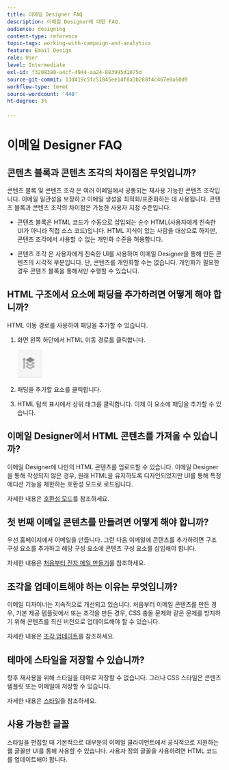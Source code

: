 ```yaml
---
title: 이메일 Designer FAQ
description: 이메일 Designer에 대한 FAQ.
audience: designing
content-type: reference
topic-tags: working-with-campaign-and-analytics
feature: Email Design
role: User
level: Intermediate
exl-id: f3208380-a4cf-4944-aa24-883995d1075d
source-git-commit: 13d419c5fc51845ee14f8a3b288f4c467e0a60d9
workflow-type: tm+mt
source-wordcount: '440'
ht-degree: 3%

---
```


# 이메일 Designer FAQ

## 콘텐츠 블록과 콘텐츠 조각의 차이점은 무엇입니까?

콘텐츠 블록 및 콘텐츠 조각 은 여러 이메일에서 공통되는 재사용 가능한 콘텐츠 조각입니다. 이메일 일관성을 보장하고 이메일 생성을 최적화/표준화하는 데 사용됩니다. 콘텐츠 블록과 콘텐츠 조각의 차이점은 가능한 사용자 지정 수준입니다.

* 콘텐츠 블록은 HTML 코드가 수동으로 삽입되는 순수 HTML(사용자에게 친숙한 UI가 아니라 직접 소스 코드)입니다. HTML 지식이 있는 사람을 대상으로 하지만, 콘텐츠 조각에서 사용할 수 없는 개인화 수준을 허용합니다.

* 콘텐츠 조각 은 사용자에게 친숙한 UI를 사용하여 이메일 Designer을 통해 만든 콘텐츠의 시각적 부분입니다. 단, 콘텐츠를 개인화할 수는 없습니다. 개인화가 필요한 경우 콘텐츠 블록을 통해서만 수행할 수 있습니다.

## HTML 구조에서 요소에 패딩을 추가하려면 어떻게 해야 합니까?

HTML 이동 경로를 사용하여 패딩을 추가할 수 있습니다.

1. 화면 왼쪽 하단에서 HTML 이동 경로를 클릭합니다.

   ![](assets/do-not-localize/breadcrumb.png)

1. 패딩을 추가할 요소를 클릭합니다.
1. HTML 탐색 표시에서 상위 태그를 클릭합니다.
이제 이 요소에 패딩을 추가할 수 있습니다.

## 이메일 Designer에서 HTML 콘텐츠를 가져올 수 있습니까?

이메일 Designer에 나만의 HTML 콘텐츠를 업로드할 수 있습니다. 이메일 Designer을 통해 작성되지 않은 경우, 원래 HTML을 유지하도록 디자인되었지만 UI를 통해 특정 에디션 기능을 제한하는 호환성 모드로 로드됩니다.

자세한 내용은 [호환성 모드](../../designing/using/using-existing-content.md#compatibility-mode)를 참조하세요.

## 첫 번째 이메일 콘텐츠를 만들려면 어떻게 해야 합니까?

우선 홈페이지에서 이메일을 만듭니다.
그런 다음 이메일에 콘텐츠를 추가하려면 구조 구성 요소를 추가하고 해당 구성 요소에 콘텐츠 구성 요소를 삽입해야 합니다.

자세한 내용은 [처음부터 전자 메일 만들기](../../designing/using/quick-start.md#from-scratch-email)를 참조하세요.

## 조각을 업데이트해야 하는 이유는 무엇입니까?

이메일 디자이너는 지속적으로 개선되고 있습니다. 처음부터 이메일 콘텐츠를 만든 경우, 기본 제공 템플릿에서 또는 조각을 만든 경우, CSS 충돌 문제와 같은 문제를 방지하기 위해 콘텐츠를 최신 버전으로 업데이트해야 할 수 있습니다.

자세한 내용은 [조각 업데이트](../../designing/using/designing-content-in-adobe-campaign.md#email-designer-updates)를 참조하세요.

## 테마에 스타일을 저장할 수 있습니까?

향후 재사용을 위해 스타일을 테마로 저장할 수 없습니다. 그러나 CSS 스타일은 콘텐츠 템플릿 또는 이메일에 저장할 수 있습니다.

자세한 내용은 [스타일](../../designing/using/styles.md)을 참조하세요.

## 사용 가능한 글꼴

스타일을 편집할 때 기본적으로 대부분의 이메일 클라이언트에서 공식적으로 지원하는 웹 글꼴만 UI를 통해 사용할 수 있습니다. 사용자 정의 글꼴을 사용하려면 HTML 코드를 업데이트해야 합니다.
